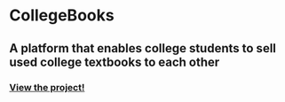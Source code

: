 # CollegeBooks

## A platform that enables college students to sell used college textbooks to each other
### [View the project!](https://college-book-selling-platform.herokuapp.com/home)
